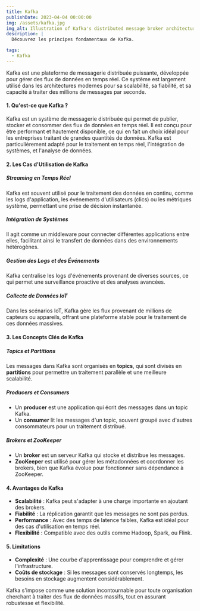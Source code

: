 ```yaml
---
title: Kafka
publishDate: 2023-04-04 00:00:00
img: /assets/kafka.jpg
img_alt: Illustration of Kafka's distributed message broker architecture.
description: |
  Découvrez les principes fondamentaux de Kafka.

tags:
  - Kafka
---
```


Kafka est une plateforme de messagerie distribuée puissante, développée pour gérer des flux de données en temps réel. Ce système est largement utilisé dans les architectures modernes pour sa scalabilité, sa fiabilité, et sa capacité à traiter des millions de messages par seconde.

#### 1. Qu'est-ce que Kafka ?

Kafka est un système de messagerie distribuée qui permet de publier, stocker et consommer des flux de données en temps réel. Il est conçu pour être performant et hautement disponible, ce qui en fait un choix idéal pour les entreprises traitant de grandes quantités de données. Kafka est particulièrement adapté pour le traitement en temps réel, l'intégration de systèmes, et l'analyse de données.

#### 2. Les Cas d'Utilisation de Kafka

#####  Streaming en Temps Réel

Kafka est souvent utilisé pour le traitement des données en continu, comme les logs d'application, les événements d'utilisateurs (clics) ou les métriques système, permettant une prise de décision instantanée.

#####  Intégration de Systèmes

Il agit comme un middleware pour connecter différentes applications entre elles, facilitant ainsi le transfert de données dans des environnements hétérogènes.

#####  Gestion des Logs et des Événements

Kafka centralise les logs d'événements provenant de diverses sources, ce qui permet une surveillance proactive et des analyses avancées.

#####  Collecte de Données IoT

Dans les scénarios IoT, Kafka gère les flux provenant de millions de capteurs ou appareils, offrant une plateforme stable pour le traitement de ces données massives.

#### 3. Les Concepts Clés de Kafka

#####  Topics et Partitions

Les messages dans Kafka sont organisés en **topics**, qui sont divisés en **partitions** pour permettre un traitement parallèle et une meilleure scalabilité.

#####  Producers et Consumers

- Un **producer** est une application qui écrit des messages dans un topic Kafka.  
- Un **consumer** lit les messages d'un topic, souvent groupé avec d'autres consommateurs pour un traitement distribué.

#####  Brokers et ZooKeeper

- Un **broker** est un serveur Kafka qui stocke et distribue les messages.  
- **ZooKeeper** est utilisé pour gérer les métadonnées et coordonner les brokers, bien que Kafka évolue pour fonctionner sans dépendance à ZooKeeper.

#### 4. Avantages de Kafka

- **Scalabilité** : Kafka peut s'adapter à une charge importante en ajoutant des brokers.  
- **Fiabilité** : La réplication garantit que les messages ne sont pas perdus.  
- **Performance** : Avec des temps de latence faibles, Kafka est idéal pour des cas d'utilisation en temps réel.  
- **Flexibilité** : Compatible avec des outils comme Hadoop, Spark, ou Flink.

#### 5. Limitations

- **Complexité** : Une courbe d'apprentissage pour comprendre et gérer l'infrastructure.  
- **Coûts de stockage** : Si les messages sont conservés longtemps, les besoins en stockage augmentent considérablement.

Kafka s'impose comme une solution incontournable pour toute organisation cherchant à traiter des flux de données massifs, tout en assurant robustesse et flexibilité.
